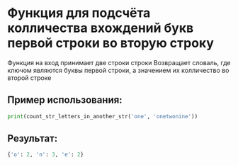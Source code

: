 #  Функция для подсчёта колличества вхождений букв первой строки во вторую строку
Функция на вход принимает две строки строки
Возвращает словаль, где ключом являются буквы первой строки, а значением их колличество во второй строке
## Пример использования:
```python
print(count_str_letters_in_another_str('one', 'onetwonine'))
```
## Результат:
```python
{'o': 2, 'n': 3, 'e': 2}
```
